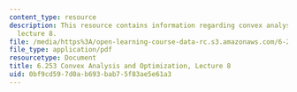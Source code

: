 ```yaml
---
content_type: resource
description: This resource contains information regarding convex analysis and optimization,
  lecture 8.
file: /media/https%3A/open-learning-course-data-rc.s3.amazonaws.com/6-253-convex-analysis-and-optimization-spring-2012/0bf9cd597d0ab693bab75f83ae5e61a3_MIT6_253S12_lec08.pdf
file_type: application/pdf
resourcetype: Document
title: 6.253 Convex Analysis and Optimization, Lecture 8
uid: 0bf9cd59-7d0a-b693-bab7-5f83ae5e61a3
---
```

